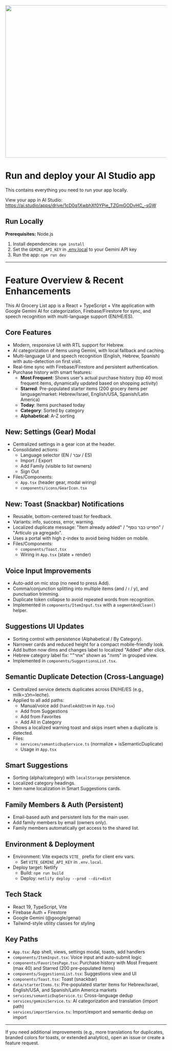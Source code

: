 <div align="center">
<img width="1200" height="475" alt="GHBanner" src="https://github.com/user-attachments/assets/0aa67016-6eaf-458a-adb2-6e31a0763ed6" />
</div>

# Run and deploy your AI Studio app

This contains everything you need to run your app locally.

View your app in AI Studio: https://ai.studio/apps/drive/1cD0q1XwbhXf0YPie_TZGmGODvHC_-sGW

## Run Locally

**Prerequisites:**  Node.js


1. Install dependencies:
   `npm install`
2. Set the `GEMINI_API_KEY` in [.env.local](.env.local) to your Gemini API key
3. Run the app:
   `npm run dev`

---

# Feature Overview & Recent Enhancements

This AI Grocery List app is a React + TypeScript + Vite application with Google Gemini AI for categorization, Firebase/Firestore for sync, and speech recognition with multi-language support (EN/HE/ES).

## Core Features

- Modern, responsive UI with RTL support for Hebrew.
- AI categorization of items using Gemini, with local fallback and caching.
- Multi-language UI and speech recognition (English, Hebrew, Spanish) with auto-detection on first visit.
- Real-time sync with Firebase/Firestore and persistent authentication.
- Purchase history with smart features:
  - **Most Frequent**: Shows user's actual purchase history (top 40 most frequent items, dynamically updated based on shopping activity)
  - **Starred**: Pre-populated starter items (200 grocery items per language/market: Hebrew/Israel, English/USA, Spanish/Latin America)
  - **Today**: Items purchased today
  - **Category**: Sorted by category
  - **Alphabetical**: A-Z sorting

## New: Settings (Gear) Modal

- Centralized settings in a gear icon at the header.
- Consolidated actions:
  - Language selector (EN / עבר / ES)
  - Import / Export
  - Add Family (visible to list owners)
  - Sign Out
- Files/Components:
  - `App.tsx` (header gear, modal wiring)
  - `components/icons/GearIcon.tsx`

## New: Toast (Snackbar) Notifications

- Reusable, bottom-centered toast for feedback.
- Variants: info, success, error, warning.
- Localized duplicate message: "Item already added" / "הפריט כבר נוסף" / "Artículo ya agregado".
- Uses a portal with high z-index to avoid being hidden on mobile.
- Files/Components:
  - `components/Toast.tsx`
  - Wiring in `App.tsx` (state + render)

## Voice Input Improvements

- Auto-add on mic stop (no need to press Add).
- Comma/conjunction splitting into multiple items (and / ו / y), and punctuation trimming.
- Duplicate token collapse to avoid repeated words from recognition.
- Implemented in `components/ItemInput.tsx` with a `segmentAndClean()` helper.

## Suggestions UI Updates

- Sorting control with persistence (Alphabetical / By Category).
- Narrower cards and reduced height for a compact mobile-friendly look.
- Add button now dims and changes label to localized "Added" after click.
- Hebrew category label fix: "אחר״" shown as "מזווה" in grouped view.
- Implemented in `components/SuggestionsList.tsx`.

## Semantic Duplicate Detection (Cross-Language)

- Centralized service detects duplicates across EN/HE/ES (e.g., milk=חלב=leche).
- Applied to all add paths:
  - Manual/voice add (`handleAddItem` in `App.tsx`)
  - Add from Suggestions
  - Add from Favorites
  - Add All in Category
- Shows a localized warning toast and skips insert when a duplicate is detected.
- Files:
  - `services/semanticDupService.ts` (normalize + isSemanticDuplicate)
  - Usage in `App.tsx`

## Smart Suggestions

- Sorting (alpha/category) with `localStorage` persistence.
- Localized category headings.
- Item name localization in Smart Suggestions cards.

## Family Members & Auth (Persistent)

- Email-based auth and persistent lists for the main user.
- Add family members by email (owners only).
- Family members automatically get access to the shared list.

## Environment & Deployment

- Environment: Vite expects `VITE_` prefix for client env vars.
  - Set `VITE_GEMINI_API_KEY` in `.env.local`.
- Deploy target: Netlify
  - Build: `npm run build`
  - Deploy: `netlify deploy --prod --dir=dist`

## Tech Stack

- React 19, TypeScript, Vite
- Firebase Auth + Firestore
- Google Gemini (@google/genai)
- Tailwind-style utility classes for styling

## Key Paths

- `App.tsx`: App shell, views, settings modal, toasts, add handlers
- `components/ItemInput.tsx`: Voice input and auto-submit logic
- `components/FavoritesPage.tsx`: Purchase history with Most Frequent (max 40) and Starred (200 pre-populated items)
- `components/SuggestionsList.tsx`: Suggestions view and UI
- `components/Toast.tsx`: Toast (snackbar)
- `data/starterItems.ts`: Pre-populated starter items for Hebrew/Israel, English/USA, and Spanish/Latin America markets
- `services/semanticDupService.ts`: Cross-language dedup
- `services/geminiService.ts`: AI categorization and translation (import path)
- `services/importService.ts`: Import/export and semantic dedup on import

---

If you need additional improvements (e.g., more translations for duplicates, branded colors for toasts, or extended analytics), open an issue or create a feature request.

